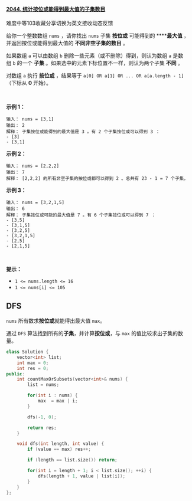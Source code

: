 #### [2044. 统计按位或能得到最大值的子集数目](https://leetcode-cn.com/problems/count-number-of-maximum-bitwise-or-subsets/)

难度中等103收藏分享切换为英文接收动态反馈

给你一个整数数组 `nums` ，请你找出 `nums` 子集 **按位或** 可能得到的 ******最大值** ，并返回按位或能得到最大值的 **不同非空子集的数目** 。

如果数组 `a` 可以由数组 `b` 删除一些元素（或不删除）得到，则认为数组 `a` 是数组 `b` 的一个 **子集** 。如果选中的元素下标位置不一样，则认为两个子集 **不同** 。

对数组 `a` 执行 **按位或** ，结果等于 `a[0] OR a[1] OR ... OR a[a.length - 1]`（下标从 **0** 开始）。

 

**示例 1：**

```
输入： nums = [3,1]
输出： 2
解释： 子集按位或能得到的最大值是 3 。有 2 个子集按位或可以得到 3 ：
- [3]
- [3,1]
```

**示例 2：**

```
输入： nums = [2,2,2]
输出： 7
解释： [2,2,2] 的所有非空子集的按位或都可以得到 2 。总共有 23 - 1 = 7 个子集。
```

**示例 3：**

```
输入： nums = [3,2,1,5]
输出： 6
解释： 子集按位或可能的最大值是 7 。有 6 个子集按位或可以得到 7 ：
- [3,5]
- [3,1,5]
- [3,2,5]
- [3,2,1,5]
- [2,5]
- [2,1,5]
```

 

**提示：**

-   `1 <= nums.length <= 16`
-   `1 <= nums[i] <= 105`

## DFS
`nums` 所有数求**按位或**就能得出最大值 `max`。

通过 `DFS` 算法找到所有的**子集**，并计算**按位或**，与 `max` 的值比较求出子集的数量。

```c++
class Solution {
    vector<int> list;
    int max = 0;
    int res = 0;
public:
    int countMaxOrSubsets(vector<int>& nums) {
        list = nums;

        for(int i : nums) {
            max  = max | i;
        }

        dfs(-1, 0);

        return res;
    }

    void dfs(int length, int value) {
        if (value == max) res++;

        if (length == list.size()) return;

        for(int i = length + 1; i < list.size(); ++i) {
            dfs(length + 1, value | list[i]);
        }
    }
};
```